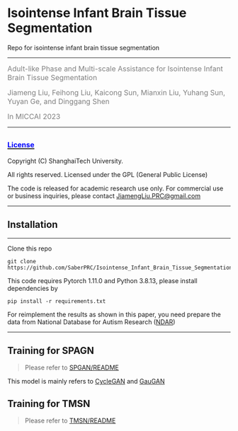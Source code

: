 # Isointense Infant Brain Tissue Segmentation
Repo for isointense infant brain tissue segmentation

***
<font color=gray size=3>Adult-like Phase and Multi-scale Assistance for Isointense Infant Brain Tissue Segmentation</font>

<font color=gray size=3>Jiameng Liu, Feihong Liu, Kaicong Sun, Mianxin Liu, Yuhang Sun, Yuyan Ge, and Dinggang Shen</font>

<font color=gray size=3>In MICCAI 2023</font> 
***

## [<font color=blue size=3>License</font> ](./LICENSE)

Copyright (C) ShanghaiTech University.

All rights reserved. Licensed under the GPL (General Public License)

The code is released for academic research use only. For commercial use or business inquiries, please contact JiamengLiu.PRC@gmail.com

***

## Installation
***

Clone this repo
```shell
git clone https://github.com/SaberPRC/Isointense_Infant_Brain_Tissue_Segmentation.git
```
This code requires Pytorch 1.11.0 and Python 3.8.13, please install dependencies by
```shell
pip install -r requirements.txt
```
For reimplement the results as shown in this paper, you need prepare the data from National Database for Autism Research ([NDAR](https://healthdata.gov/dataset/National-Database-for-Autism-Research-NDAR-/7ue5-z77y/data))


***
## Training for SPAGN
> Please refer to [SPGAN/README](./SPGAN/README.md)

This model is mainly refers to [CycleGAN](https://github.com/junyanz/CycleGAN) and [GauGAN](https://github.com/NVlabs/SPADE)


## Training for TMSN
> Please refer to [TMSN/README](./TMSN/README.md)